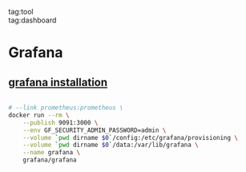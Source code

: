 tag:tool  
tag:dashboard  

# Grafana
## [grafana installation](https://grafana.com/docs/installation/docker/)
```sh

# --link prometheus:prometheus \
docker run --rm \
    --publish 9091:3000 \
    --env GF_SECURITY_ADMIN_PASSWORD=admin \
    --volume `pwd dirname $0`/config:/etc/grafana/provisioning \
    --volume `pwd dirname $0`/data:/var/lib/grafana \
    --name grafana \
    grafana/grafana 
```